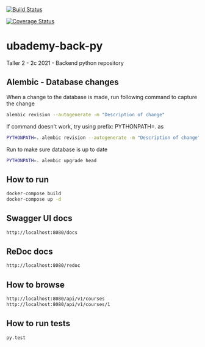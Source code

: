 [![Build Status](https://app.travis-ci.com/la-venganza/ubademy-back-py.svg?branch=develop)](https://app.travis-ci.com/la-venganza/ubademy-back-py)

[![Coverage Status](https://coveralls.io/repos/github/la-venganza/ubademy-back-py/badge.svg?branch=develop)](https://coveralls.io/github/la-venganza/ubademy-back-py?branch=develop)

# ubademy-back-py
Taller 2 - 2c 2021 - Backend python repository


## Alembic - Database changes
When a change to the database is made, run following command to capture the change
```bash
alembic revision --autogenerate -m "Description of change"
```

If command doesn't work, try using prefix: PYTHONPATH=. as 
```bash
PYTHONPATH=. alembic revision --autogenerate -m "Description of change"
```

Run to make sure database is up to date
```bash
PYTHONPATH=. alembic upgrade head
```

## How to run 

```bash
docker-compose build
docker-compose up -d
```

## Swagger UI docs

```bash
http://localhost:8080/docs
```

## ReDoc docs

```bash
http://localhost:8080/redoc
```


## How to browse

```bash
http://localhost:8080/api/v1/courses
http://localhost:8080/api/v1/courses/1
```

## How to run tests

```bash
py.test
```
